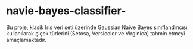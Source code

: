 # navie-bayes-classifier-
Bu proje, klasik Iris veri seti üzerinde Gaussian Naive Bayes sınıflandırıcısı kullanılarak çiçek türlerini (Setosa, Versicolor ve Virginica) tahmin etmeyi amaçlamaktadır.
